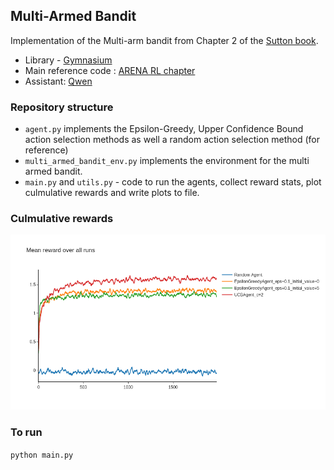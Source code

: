 ## Multi-Armed Bandit

Implementation of the Multi-arm bandit from Chapter 2 of the [Sutton book](https://www.andrew.cmu.edu/course/10-703/textbook/BartoSutton.pdf).
- Library - [Gymnasium](https://gymnasium.farama.org/)
- Main reference code : [ARENA RL chapter](https://github.com/callummcdougall/ARENA_3.0/tree/main/chapter2_rl)
- Assistant: [Qwen](chat.qwen.ai) 

### Repository structure
- `agent.py` implements the Epsilon-Greedy, Upper Confidence Bound action selection methods as well a random action selection method (for reference)
- `multi_armed_bandit_env.py` implements the environment for the multi armed bandit.
- `main.py` and `utils.py` - code to run the agents, collect reward stats, plot culmulative rewards and write plots to file.

### Culmulative rewards
![rewards](assets/agent_rewards.png)

### To run
`python main.py`
